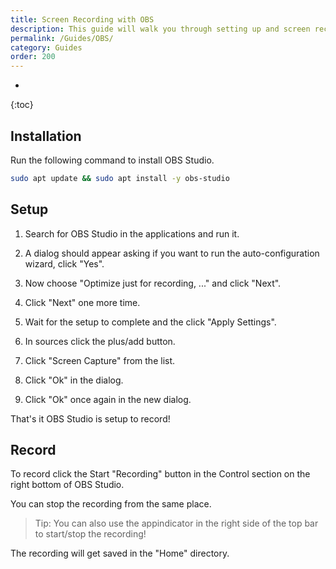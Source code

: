 ```yaml
---
title: Screen Recording with OBS
description: This guide will walk you through setting up and screen recording with OBS Studio.
permalink: /Guides/OBS/
category: Guides
order: 200
---
```

* 
{:toc}

## Installation
Run the following command to install OBS Studio.
```bash
sudo apt update && sudo apt install -y obs-studio
```

## Setup
1. Search for OBS Studio in the applications and run it. 

2. A dialog should appear asking if you want to run the auto-configuration wizard, click "Yes".

3. Now choose "Optimize just for recording, ..." and click "Next".

4. Click "Next" one more time.

5. Wait for the setup to complete and the click "Apply Settings".

6. In sources click the plus/add button.

7. Click "Screen Capture" from the list.

8. Click "Ok" in the dialog.

9. Click "Ok" once again in the new dialog.

That's it OBS Studio is setup to record!

## Record
To record click the Start "Recording" button in the Control section on the right bottom of OBS Studio.

You can stop the recording from the same place.

> Tip: You can also use the appindicator in the right side of the top bar to start/stop the recording!

The recording will get saved in the "Home" directory.